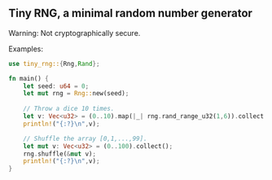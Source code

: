 
## Tiny RNG, a minimal random number generator

Warning: Not cryptographically secure.

Examples:

```rust
use tiny_rng::{Rng,Rand};

fn main() {
    let seed: u64 = 0;
    let mut rng = Rng::new(seed);
    
    // Throw a dice 10 times.
    let v: Vec<u32> = (0..10).map(|_| rng.rand_range_u32(1,6)).collect();
    println!("{:?}\n",v);

    // Shuffle the array [0,1,...,99].
    let mut v: Vec<u32> = (0..100).collect();
    rng.shuffle(&mut v);
    println!("{:?}\n",v);
}
```

